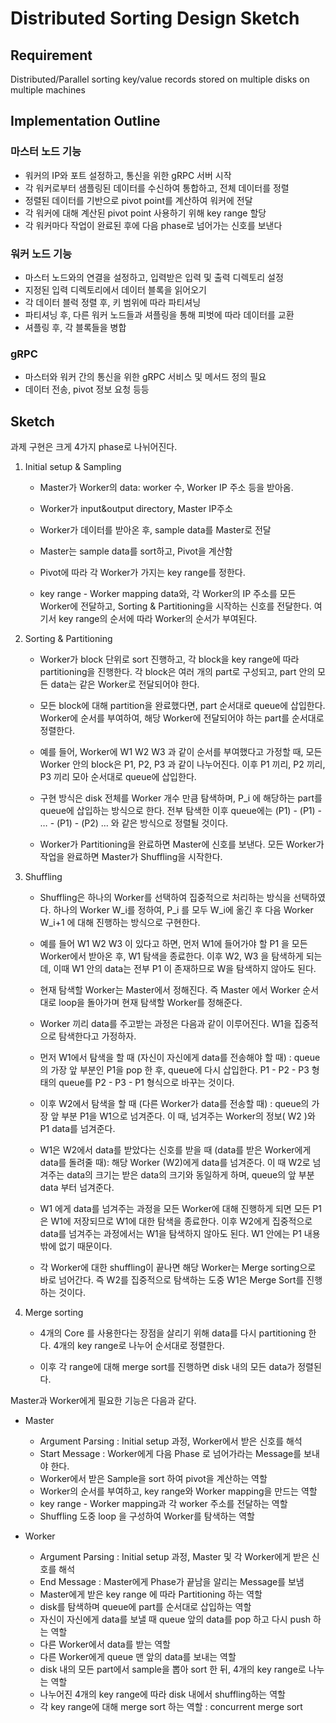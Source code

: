 # Distributed Sorting Design Sketch

## Requirement
Distributed/Parallel sorting key/value records stored on multiple disks on multiple machines

## Implementation Outline

### 마스터 노드 기능
- 워커의 IP와 포트 설정하고, 통신을 위한 gRPC 서버 시작
- 각 워커로부터 샘플링된 데이터를 수신하여 통합하고, 전체 데이터를 정렬
- 정렬된 데이터를 기반으로 pivot point를 계산하여 워커에 전달
- 각 워커에 대해 계산된 pivot point 사용하기 위해 key range 할당
- 각 워커마다 작업이 완료된 후에 다음 phase로 넘어가는 신호를 보낸다

### 워커 노드 기능
- 마스터 노드와의 연결을 설정하고, 입력받은 입력 및 출력 디렉토리 설정
- 지정된 입력 디렉토리에서 데이터 블록을 읽어오기
- 각 데이터 블럭 정렬 후, 키 범위에 따라 파티셔닝
- 파티셔닝 후, 다른 워커 노드들과 셔플링을 통해 피벗에 따라 데이터를 교환
- 셔플링 후, 각 블록들을 병합

### gRPC
- 마스터와 워커 간의 통신을 위한 gRPC 서비스 및 메서드 정의 필요
- 데이터 전송, pivot 정보 요청 등등
  
## Sketch
과제 구현은 크게 4가지 phase로 나뉘어진다.

1. Initial setup & Sampling
    
    - Master가 Worker의 data: worker 수, Worker IP 주소 등을 받아옴.
    
    - Worker가 input&output directory, Master IP주소
    
    - Worker가 데이터를 받아온 후, sample data를 Master로 전달
    
    - Master는 sample data를 sort하고, Pivot을 계산함
    
    - Pivot에 따라 각 Worker가 가지는 key range를 정한다.
    
    - key range - Worker mapping data와, 각 Worker의 IP 주소를 모든 Worker에 전달하고, Sorting & Partitioning을 시작하는 신호를 전달한다. 여기서 key range의 순서에 따라 Worker의 순서가 부여된다.
    
2. Sorting & Partitioning
    
    - Worker가 block 단위로 sort 진행하고, 각 block을 key range에 따라 partitioning을 진행한다. 
    각 block은 여러 개의 part로 구성되고, part 안의 모든 data는 같은 Worker로 전달되어야 한다.
    
    - 모든 block에 대해 partition을 완료했다면, part 순서대로 queue에 삽입한다. Worker에 순서를 부여하여, 해당 Worker에 전달되어야 하는 part를 순서대로 정렬한다.
    
    - 예를 들어, Worker에 W1 W2 W3 과 같이 순서를 부여했다고 가정할 때, 모든 Worker 안의 block은 P1, P2, P3 과 같이 나누어진다. 이후 P1 끼리, P2 끼리, P3 끼리 모아 순서대로 queue에 삽입한다.
    
    - 구현 방식은 disk 전체를 Worker 개수 만큼 탐색하며, P_i 에 해당하는 part를 queue에 삽입하는 방식으로 한다. 전부 탐색한 이후 queue에는 (P1) - (P1) - … - (P1) - (P2) … 와 같은 방식으로 정렬될 것이다.
    
    - Worker가 Partitioning을 완료하면 Master에 신호를 보낸다. 모든 Worker가 작업을 완료하면 Master가 Shuffling을 시작한다.
    
3. Shuffling
    
    - Shuffling은 하나의 Worker를 선택하여 집중적으로 처리하는 방식을 선택하였다.  하나의 Worker W_i를 정하여, P_i 를 모두 W_i에 옮긴 후 다음 Worker W_i+1 에 대해 진행하는 방식으로 구현한다.
    
    - 예를 들어 W1 W2 W3 이 있다고 하면, 먼저 W1에 들어가야 할 P1 을 모든 Worker에서 받아온 후, W1 탐색을 종료한다. 이후 W2, W3 을 탐색하게 되는데, 이때 W1 안의 data는 전부 P1 이 존재하므로 W을 탐색하지 않아도 된다.
    
    - 현재 탐색할 Worker는 Master에서 정해진다. 즉 Master 에서 Worker 순서대로 loop을 돌아가며 현재 탐색할 Worker를 정해준다.
    
    - Worker 끼리 data를 주고받는 과정은 다음과 같이 이루어진다. W1을 집중적으로 탐색한다고 가정하자.
    
    - 먼저 W1에서 탐색을 할 때 (자신이 자신에게 data를 전송해야 할 때) : queue의 가장 앞 부분인 P1을 pop 한 후, queue에 다시 삽입한다.
    P1 - P2 - P3 형태의 queue를  P2 - P3 - P1 형식으로 바꾸는 것이다.
    
    - 이후 W2에서 탐색을 할 때 (다른 Worker가 data를 전송할 때) : queue의 가장 앞 부분 P1을 W1으로 넘겨준다. 이 때, 넘겨주는 Worker의 정보( W2 )와 P1 data를 넘겨준다.
    
    - W1은 W2에서 data를 받았다는 신호를 받을 때 (data를 받은 Worker에게 data를 돌려줄 때): 해당 Worker (W2)에게 data를 넘겨준다. 이 때 W2로 넘겨주는 data의 크기는 받은 data의 크기와 동일하게 하며, queue의 앞 부분 data 부터 넘겨준다.
    
    - W1 에게 data를 넘겨주는 과정을 모든 Worker에 대해 진행하게 되면 모든 P1은 W1에 저장되므로 W1에 대한 탐색을 종료한다.
    이후 W2에게 집중적으로 data를 넘겨주는 과정에서는 W1을 탐색하지 않아도 된다. W1 안에는 P1 내용밖에 없기 때문이다.
    
    - 각 Worker에 대한 shuffling이 끝나면 해당 Worker는 Merge sorting으로 바로 넘어간다. 즉 W2를 집중적으로 탐색하는 도중 W1은 Merge Sort를 진행하는 것이다.
    
4. Merge sorting
    
   -  4개의 Core 를 사용한다는 장점을 살리기 위해 data를 다시 partitioning 한다. 4개의 key range로 나누어 순서대로 정렬한다.
    
   - 이후 각 range에 대해 merge sort를 진행하면 disk 내의 모든 data가 정렬된다.
    

Master과 Worker에게 필요한 기능은 다음과 같다.

- Master
    - Argument Parsing : Initial setup 과정, Worker에서 받은 신호를 해석
    - Start Message : Worker에게 다음 Phase 로 넘어가라는 Message를 보내야 한다.
    - Worker에서 받은 Sample을 sort 하여 pivot을 계산하는 역할
    - Worker의 순서를 부여하고, key range와 Worker mapping을 만드는 역할
    - key range - Worker mapping과 각 worker 주소를 전달하는 역할
    - Shuffling 도중 loop 을 구성하여 Worker를 탐색하는 역할
    
- Worker
    - Argument Parsing : Initial setup 과정, Master 및 각 Worker에게 받은 신호를 해석
    - End Message : Master에게 Phase가 끝남을 알리는 Message를 보냄
    - Master에게 받은 key range 에 따라 Partitioning 하는 역할
    - disk를 탐색하며 queue에 part를 순서대로 삽입하는 역할
    - 자신이 자신에게 data를 보낼 때 queue 앞의 data를 pop 하고 다시 push 하는 역할
    - 다른 Worker에서 data를 받는 역할
    - 다른 Worker에게 queue 맨 앞의 data를 보내는 역할
    - disk 내의 모든 part에서 sample을 뽑아 sort 한 뒤, 4개의 key range로 나누는 역할
    - 나누어진 4개의 key range에 따라 disk 내에서 shuffling하는 역할
    - 각 key range에 대해 merge sort 하는 역할 : concurrent merge sort


